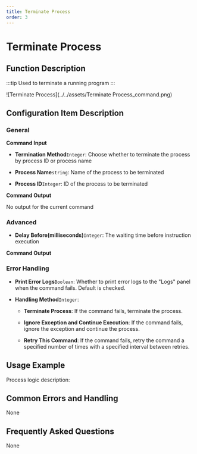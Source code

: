 ```yaml
---
title: Terminate Process
order: 3
---
```


# Terminate Process

## Function Description

:::tip 
Used to terminate a running program
:::

![Terminate Process](../../assets/Terminate Process_command.png)

## Configuration Item Description

### General

**Command Input**

- **Termination Method**`Integer`: Choose whether to terminate the process by process ID or process name

- **Process Name**`string`: Name of the process to be terminated

- **Process ID**`Integer`: ID of the process to be terminated


**Command Output**

No output for the current command

### Advanced

- **Delay Before(milliseconds)**`Integer`: The waiting time before instruction execution


**Command Output**

### Error Handling

- **Print Error Logs**`Boolean`: Whether to print error logs to the "Logs" panel when the command fails. Default is checked. 

- **Handling Method**`Integer`:

    - **Terminate Process**: If the command fails, terminate the process.

    - **Ignore Exception and Continue Execution**: If the command fails, ignore the exception and continue the process.

    - **Retry This Command**: If the command fails, retry the command a specified number of times with a specified interval between retries.

## Usage Example

Process logic description:

## Common Errors and Handling

None

## Frequently Asked Questions

None

